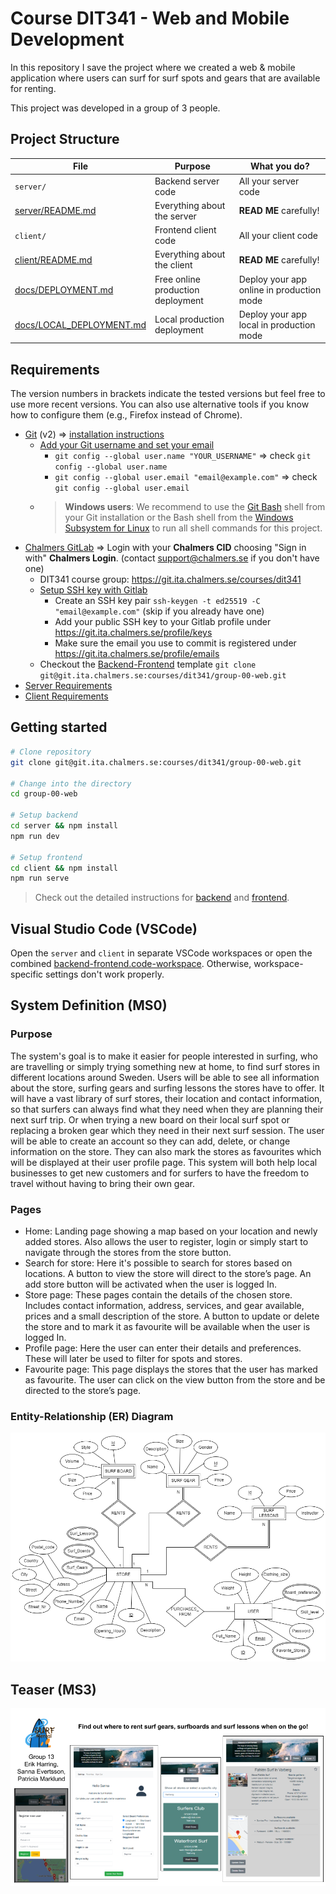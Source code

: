 # Course DIT341 - Web and Mobile Development 

In this repository I save the project where we created a web & mobile application where users can surf for surf spots and gears that are available for renting.

This project was developed in a group of 3 people.

## Project Structure

| File        | Purpose           | What you do?  |
| ------------- | ------------- | ----- |
| `server/` | Backend server code | All your server code |
| [server/README.md](server/README.md) | Everything about the server | **READ ME** carefully! |
| `client/` | Frontend client code | All your client code |
| [client/README.md](client/README.md) | Everything about the client | **READ ME** carefully! |
| [docs/DEPLOYMENT.md](docs/DEPLOYMENT.md) | Free online production deployment | Deploy your app online in production mode |
| [docs/LOCAL_DEPLOYMENT.md](docs/LOCAL_DEPLOYMENT.md) | Local production deployment | Deploy your app local in production mode |

## Requirements

The version numbers in brackets indicate the tested versions but feel free to use more recent versions.
You can also use alternative tools if you know how to configure them (e.g., Firefox instead of Chrome).

* [Git](https://git-scm.com/) (v2) => [installation instructions](https://www.atlassian.com/git/tutorials/install-git)
  * [Add your Git username and set your email](https://docs.gitlab.com/ce/gitlab-basics/start-using-git.html#add-your-git-username-and-set-your-email)
    * `git config --global user.name "YOUR_USERNAME"` => check `git config --global user.name`
    * `git config --global user.email "email@example.com"` => check `git config --global user.email`
  * > **Windows users**: We recommend to use the [Git Bash](https://www.atlassian.com/git/tutorials/git-bash) shell from your Git installation or the Bash shell from the [Windows Subsystem for Linux](https://docs.microsoft.com/en-us/windows/wsl/install-win10) to run all shell commands for this project.
* [Chalmers GitLab](https://git.ita.chalmers.se/) => Login with your **Chalmers CID** choosing "Sign in with" **Chalmers Login**. (contact [support@chalmers.se](mailto:support@chalmers.se) if you don't have one)
  * DIT341 course group: https://git.ita.chalmers.se/courses/dit341
  * [Setup SSH key with Gitlab](https://docs.gitlab.com/ee/ssh/)
    * Create an SSH key pair `ssh-keygen -t ed25519 -C "email@example.com"` (skip if you already have one)
    * Add your public SSH key to your Gitlab profile under https://git.ita.chalmers.se/profile/keys
    * Make sure the email you use to commit is registered under https://git.ita.chalmers.se/profile/emails
  * Checkout the [Backend-Frontend](https://git.ita.chalmers.se/courses/dit341/group-00-web) template `git clone git@git.ita.chalmers.se:courses/dit341/group-00-web.git`
* [Server Requirements](./server/README.md#Requirements)
* [Client Requirements](./client/README.md#Requirements)

## Getting started

```bash
# Clone repository
git clone git@git.ita.chalmers.se:courses/dit341/group-00-web.git

# Change into the directory
cd group-00-web

# Setup backend
cd server && npm install
npm run dev

# Setup frontend
cd client && npm install
npm run serve
```

> Check out the detailed instructions for [backend](./server/README.md) and [frontend](./client/README.md).

## Visual Studio Code (VSCode)

Open the `server` and `client` in separate VSCode workspaces or open the combined [backend-frontend.code-workspace](./backend-frontend.code-workspace). Otherwise, workspace-specific settings don't work properly.

## System Definition (MS0)

### Purpose

The system's goal is to make it easier for people interested in surfing, who are travelling or simply trying something new at home, to find surf stores in different locations around Sweden. Users will be able to see all information about the store, surfing gears and surfing lessons the stores have to offer.
It will have a vast library of surf stores, their location and contact information, so that surfers can always find what they need when they are planning their next surf trip. Or when trying a new board on their local surf spot or replacing a broken gear which they need in their next surf session.
The user will be able to create an account so they can add, delete, or change information on the store. They can also mark the stores as favourites which will be displayed at their user profile page.
This system will both help local businesses to get new customers and for surfers to have the freedom to travel without having to bring their own gear.

### Pages

* Home: Landing page showing a map based on your location and newly added stores. Also allows the user to register, login or simply start to navigate through the stores from the store button.
* Search for store: Here it's possible to search for stores based on locations. A button to view the store will direct to the store’s page. An add store button will be activated when the user is logged In.
* Store page: These pages contain the details of the chosen store. Includes contact information, address, services, and gear available, prices and a small description of the store. A button to update or delete the store and to mark it as favourite will be available when the user is logged In.
* Profile page: Here the user can enter their details and preferences. These will later be used to filter for spots and stores.
* Favourite page: This page displays the stores that the user has marked as favourite. The user can click on the view button from the store and be directed to the store’s page.

### Entity-Relationship (ER) Diagram

![ER Diagram](./images/er_diagram.png)

## Teaser (MS3)

![Teaser](./images/teaser.png)
